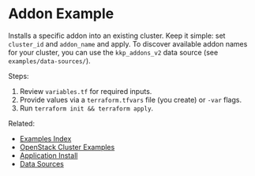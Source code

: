 # Addon Example

Installs a specific addon into an existing cluster. Keep it simple: set `cluster_id` and `addon_name` and apply. To discover available addon names for your cluster, you can use the `kkp_addons_v2` data source (see `examples/data-sources/`).

Steps:
1. Review `variables.tf` for required inputs.
2. Provide values via a `terraform.tfvars` file (you create) or `-var` flags.
3. Run `terraform init && terraform apply`.

Related:
- [Examples Index](../README.md)
- [OpenStack Cluster Examples](../cluster/openstack/README.md)
- [Application Install](../applications/README.md)
- [Data Sources](../data-sources/README.md)
